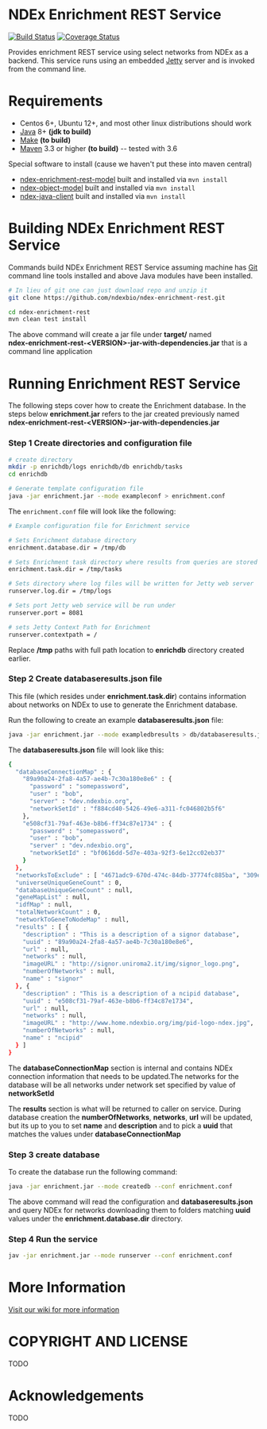 
[jetty]: http://eclipse.org/jetty/
[maven]: http://maven.apache.org/
[java]: https://www.oracle.com/java/index.html
[git]: https://git-scm.com/

[make]: https://www.gnu.org/software/make

NDEx Enrichment REST Service
============================

[![Build Status](https://travis-ci.org/ndexbio/ndex-enrichment-rest.svg?branch=master)](https://travis-ci.org/ndexbio/ndex-enrichment-rest) 
[![Coverage Status](https://coveralls.io/repos/github/ndexbio/ndex-enrichment-rest/badge.svg)](https://coveralls.io/github/ndexbio/ndex-enrichment-rest)

Provides enrichment REST service using select networks from NDEx as a backend.
This service runs using an embedded [Jetty][jetty] server and is invoked
from the command line. 


Requirements
============

* Centos 6+, Ubuntu 12+, and most other linux distributions should work
* [Java][java] 8+ **(jdk to build)**
* [Make][make] **(to build)**
* [Maven][maven] 3.3 or higher **(to build)** -- tested with 3.6

Special software to install (cause we haven't put these into maven central)

* [ndex-enrichment-rest-model](https://github.com/ndexbio/ndex-enrichment-rest-model) built and installed via `mvn install`
* [ndex-object-model](https://github.com/ndexbio/ndex-object-model) built and installed via `mvn install`
* [ndex-java-client](https://github.com/ndexbio/ndex-java-client) built and installed via `mvn install`


Building NDEx Enrichment REST Service
=====================================

Commands build NDEx Enrichment REST Service assuming machine has [Git][git] command line tools 
installed and above Java modules have been installed.

```Bash
# In lieu of git one can just download repo and unzip it
git clone https://github.com/ndexbio/ndex-enrichment-rest.git

cd ndex-enrichment-rest
mvn clean test install
```

The above command will create a jar file under **target/** named  
**ndex-enrichment-rest-\<VERSION\>-jar-with-dependencies.jar** that
is a command line application


Running Enrichment REST Service
===============================

The following steps cover how to create the Enrichment database.
In the steps below **enrichment.jar** refers to the jar
created previously named **ndex-enrichment-rest-\<VERSION\>-jar-with-dependencies.jar**

### Step 1 Create directories and configuration file

```bash
# create directory
mkdir -p enrichdb/logs enrichdb/db enrichdb/tasks
cd enrichdb

# Generate template configuration file
java -jar enrichment.jar --mode exampleconf > enrichment.conf
```

The `enrichment.conf` file will look like the following:

```bash
# Example configuration file for Enrichment service

# Sets Enrichment database directory
enrichment.database.dir = /tmp/db

# Sets Enrichment task directory where results from queries are stored
enrichment.task.dir = /tmp/tasks

# Sets directory where log files will be written for Jetty web server
runserver.log.dir = /tmp/logs

# Sets port Jetty web service will be run under
runserver.port = 8081

# sets Jetty Context Path for Enrichment
runserver.contextpath = /

```

Replace **/tmp** paths with full path location to **enrichdb** directory 
created earlier.

### Step 2 Create databaseresults.json file

This file (which resides under **enrichment.task.dir**) contains
information about networks on NDEx to use to generate the Enrichment
database.

Run the following to create an example **databaseresults.json** file:

```bash
java -jar enrichment.jar --mode exampledbresults > db/databaseresults.json

```

The **databaseresults.json** file will look like this:

```bash
{
  "databaseConnectionMap" : {
    "89a90a24-2fa8-4a57-ae4b-7c30a180e8e6" : {
      "password" : "somepassword",
      "user" : "bob",
      "server" : "dev.ndexbio.org",
      "networkSetId" : "f884cd40-5426-49e6-a311-fc046802b5f6"
    },
    "e508cf31-79af-463e-b8b6-ff34c87e1734" : {
      "password" : "somepassword",
      "user" : "bob",
      "server" : "dev.ndexbio.org",
      "networkSetId" : "bf0616dd-5d7e-403a-92f3-6e12cc02eb37"
    }
  },
  "networksToExclude" : [ "4671adc9-670d-474c-84db-37774fc885ba", "309e834a-3005-41f2-8d28-46f2594aaaa8" ],
  "universeUniqueGeneCount" : 0,
  "databaseUniqueGeneCount" : null,
  "geneMapList" : null,
  "idfMap" : null,
  "totalNetworkCount" : 0,
  "networkToGeneToNodeMap" : null,
  "results" : [ {
    "description" : "This is a description of a signor database",
    "uuid" : "89a90a24-2fa8-4a57-ae4b-7c30a180e8e6",
    "url" : null,
    "networks" : null,
    "imageURL" : "http://signor.uniroma2.it/img/signor_logo.png",
    "numberOfNetworks" : null,
    "name" : "signor"
  }, {
    "description" : "This is a description of a ncipid database",
    "uuid" : "e508cf31-79af-463e-b8b6-ff34c87e1734",
    "url" : null,
    "networks" : null,
    "imageURL" : "http://www.home.ndexbio.org/img/pid-logo-ndex.jpg",
    "numberOfNetworks" : null,
    "name" : "ncipid"
  } ]
}
```

The **databaseConnectionMap** section is internal and contains NDEx connection information
that needs to be updated.The networks for the database will be all networks
under network set specified by value of **networkSetId**

The **results** section is what will be returned to caller on service. During
database creation the **numberOfNetworks**, **networks**, **url** will be updated, but its
up to you to set **name** and **description** and to pick a **uuid** that matches
the values under **databaseConnectionMap**

 ### Step 3 create database

To create the database run the following command:
 
 ```bash
java -jar enrichment.jar --mode createdb --conf enrichment.conf 
```

The above command will read the configuration and **databaseresults.json** 
and query NDEx for networks downloading them to folders matching **uuid**
values under the **enrichment.database.dir** directory.

### Step 4 Run the service

```bash
jav -jar enrichment.jar --mode runserver --conf enrichment.conf
```

More Information
=================

[Visit our wiki for more information](https://github.com/ndexbio/ndex-enrichment-rest/wiki)

COPYRIGHT AND LICENSE
=====================

TODO

Acknowledgements
================

TODO
